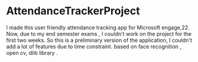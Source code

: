 # AttendanceTrackerProject
I made this user friendly attendance tracking app for Microsoft engage,22. Now, due to my end semester exams , I couldn't work on the project for the first two weeks. So this is a preliminary version of the application, I couldn't add a lot of features due to time constraint.
based on face recognition , open cv, dlib library .
